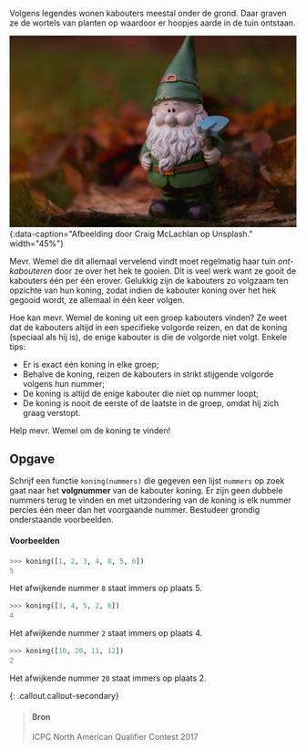 Volgens legendes wonen kabouters meestal onder de grond. Daar graven ze de wortels van planten op waardoor er hoopjes aarde in de tuin ontstaan. 

![Afbeelding door Craig McLachlan op Unsplash.](media/craig-mclachlan.jpg "Afbeelding door Craig McLachlan op Unsplash."){:data-caption="Afbeelding door Craig McLachlan op Unsplash." width="45%"}

Mevr. Wemel die dit allemaal vervelend vindt moet regelmatig haar tuin *ont-kabouteren* door ze over het hek te gooien. Dit is veel werk want ze gooit de kabouters één per één erover. Gelukkig zijn de kabouters zo volgzaam ten opzichte van hun koning, zodat indien de kabouter koning over het hek gegooid wordt, ze allemaal in één keer volgen.

Hoe kan mevr. Wemel de koning uit een groep kabouters vinden? Ze weet dat de kabouters altijd in een specifieke volgorde reizen, en dat de koning (speciaal als hij is), de enige kabouter is die de volgorde niet volgt. Enkele tips:

- Er is exact één koning in elke groep;
- Behalve de koning, reizen de kabouters in strikt stijgende volgorde volgens hun nummer;
- De koning is altijd de enige kabouter die niet op nummer loopt;
- De koning is nooit de eerste of de laatste in de groep, omdat hij zich graag verstopt.

Help mevr. Wemel om de koning te vinden!

## Opgave

Schrijf een functie `koning(nummers)` die gegeven een  lijst `nummers` op zoek gaat naar het **volgnummer** van de kabouter koning. Er zijn geen dubbele nummers terug te vinden en met uitzondering van de koning is elk nummer percies één meer dan het voorgaande nummer. Bestudeer grondig onderstaande voorbeelden.

#### Voorbeelden

```python
>>> koning([1, 2, 3, 4, 8, 5, 6])
5
```
Het afwijkende nummer `8` staat immers op plaats 5.


```python
>>> koning([3, 4, 5, 2, 6])
4
```
Het afwijkende nummer `2` staat immers op plaats 4.

```python
>>> koning([10, 20, 11, 12])
2
```
Het afwijkende nummer `20` staat immers op plaats 2.

{: .callout.callout-secondary}
>#### Bron
> ICPC North American Qualifier Contest 2017